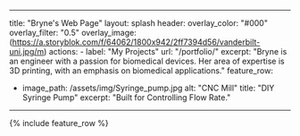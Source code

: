 ---
title: "Bryne's Web Page"
layout: splash
header:
  overlay_color: "#000"
  overlay_filter: "0.5"
  overlay_image: (https://a.storyblok.com/f/64062/1800x942/2ff7394d56/vanderbilt-uni.jpg/m)
  actions:
    - label: "My Projects"
      url: "/portfolio/"
excerpt: "Bryne is an engineer with a passion for biomedical devices. Her area of expertise is 3D printing, with an emphasis on biomedical applications."
feature_row:
  - image_path: /assets/img/Syringe_pump.jpg
    alt: "CNC Mill"
    title: "DIY Syringe Pump"
    excerpt: "Built for Controlling Flow Rate."
 ---

{% include feature_row %}

